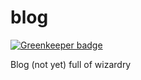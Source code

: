 # blog

[![Greenkeeper badge](https://badges.greenkeeper.io/elcoosp/blog.svg)](https://greenkeeper.io/)

Blog (not yet) full of wizardry
